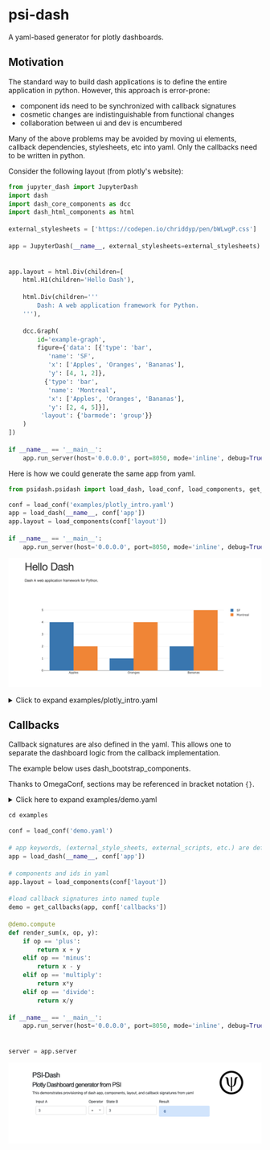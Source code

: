 <!-- #region -->
# psi-dash

A yaml-based generator for plotly dashboards.

## Motivation

The standard way to build dash applications is to define the entire application in python. However, this approach is error-prone:

* component ids need to be synchronized with callback signatures
* cosmetic changes are indistinguishable from functional changes
* collaboration between ui and dev is encumbered 


Many of the above problems may be avoided by moving ui elements, callback dependencies, stylesheets, etc into yaml. Only the callbacks need to be written in python.

Consider the following layout (from plotly's website):
<!-- #endregion -->

```python
from jupyter_dash import JupyterDash
import dash
import dash_core_components as dcc
import dash_html_components as html

external_stylesheets = ['https://codepen.io/chriddyp/pen/bWLwgP.css']

app = JupyterDash(__name__, external_stylesheets=external_stylesheets)


app.layout = html.Div(children=[
    html.H1(children='Hello Dash'),

    html.Div(children='''
        Dash: A web application framework for Python.
    '''),

    dcc.Graph(
        id='example-graph',
        figure={'data': [{'type': 'bar',
           'name': 'SF',
           'x': ['Apples', 'Oranges', 'Bananas'],
           'y': [4, 1, 2]},
          {'type': 'bar',
           'name': 'Montreal',
           'x': ['Apples', 'Oranges', 'Bananas'],
           'y': [2, 4, 5]}],
         'layout': {'barmode': 'group'}}
    )
])

if __name__ == '__main__':
    app.run_server(host='0.0.0.0', port=8050, mode='inline', debug=True)
```

Here is how we could generate the same app from yaml.

```python
from psidash.psidash import load_dash, load_conf, load_components, get_callbacks
```

```python
conf = load_conf('examples/plotly_intro.yaml')
app = load_dash(__name__, conf['app'])
app.layout = load_components(conf['layout'])

if __name__ == '__main__':
    app.run_server(host='0.0.0.0', port=8050, mode='inline', debug=True)
```

![](examples/plotly_intro.png)

<!-- #region -->
<details><summary> Click to expand examples/plotly_intro.yaml </summary>


```yaml

dcc: dash_core_components
html: dash_html_components

external_stylesheets:
  - https://codepen.io/chriddyp/pen/bWLwgP.css

app:
  class: jupyter_dash.JupyterDash
  external_stylesheets: ${external_stylesheets}
  title: psidash demo

layout:
  class: ${html}.Div
  children:
  - class: ${html}.H1
    children: Hello Dash
  - class: ${html}.Div
    children: Dash A web application framework for Python.
  - class: ${dcc}.Graph
    id: example-graph
    figure:
      data:
      - type: bar
        name: SF
        x: ["Apples", "Oranges", "Bananas"]
        y: [4, 1, 2]
      - type: bar
        name: Montreal
        x: ["Apples", "Oranges", "Bananas"]
        y:  [2, 4, 5]
      layout:
        barmode: group
    
    
```
</details>
<!-- #endregion -->

## Callbacks

Callback signatures are also defined in the yaml. This allows one to separate the dashboard logic from the callback implementation.

The example below uses dash_bootstrap_components.

Thanks to OmegaConf, sections may be referenced in bracket notation `{}`.


<details>  <summary>Click here to expand examples/demo.yaml </summary> 

```yaml

dcc: dash_core_components
html: dash_html_components
dbc: dash_bootstrap_components

external_stylesheets:
  - https://codepen.io/chriddyp/pen/bWLwgP.css
  - https://www.w3schools.com/w3css/4/w3.css
  - https://stackpath.bootstrapcdn.com/bootstrap/4.5.2/css/bootstrap.min.css


app:
  class: jupyter_dash.JupyterDash
  external_stylesheets: ${external_stylesheets}
  title: psidash demo

explainer: "## PSI-Dash

### Plotly Dashboard generator from PSI

This demonstrates provisioning of dash app, components, layout, and callback signatures from yaml
"


header:
  class: ${html}.Div
  children:
    - class: ${dcc}.Markdown
      children: ${explainer}
      className: ten columns
    - class: ${html}.Div
      children:
        - class: ${html}.Img
          src: assets/psi_logo.png
          width: 100
          height: 100
      className: two columns
  className: row


input_a:
  class: ${dbc}.Col
  width: 3
  children:
    - class: ${dbc}.FormGroup
      children:
        - class: ${dbc}.Label
          children: Input A
        - class: ${dbc}.Input
          id: user-input-a
          type: number
          value: 3
operator:
  class: ${dbc}.Col
  width: 1
  children:
    - class: ${dbc}.Label
      children: Operator
    - class: ${dcc}.Dropdown
      id: operator
      clearable: False
      options:
        - label: +
          value: plus
        - label: '-'
          value: minus
        - label: x
          value: multiply
        - label: ÷
          value: divide
      value: plus

input_b:
  class: ${dbc}.Col
  width: 3
  children:
    - class: ${dbc}.FormGroup
      children:
        - class: ${dbc}.Label
          children: State B
        - class: ${dbc}.Input
          id: user-input-b
          type: number
          value: 3

          
result:
  class: ${dbc}.Col
  width: 3
  children:
    - class: ${dbc}.FormGroup
      children:
        - class: ${dbc}.Label
          children: Result
        - class: ${dbc}.Alert
          color: primary
          id: result

arithmetic:
  class: ${html}.Div
  children:
    - class: ${dbc}.Row
      form: True
      children:
        - ${input_a}
        - ${operator}
        - ${input_b}
        - ${result}


layout:
    class: ${html}.Div
    children:
        - ${header}
        - ${arithmetic}
    className: w3-container
    style:
        padding: 5%
        
callbacks:
  compute:
    output:
    - id: result
      attr: children
    input:
    - id: user-input-a
      attr: value
    - id: operator
      attr: value
    state:
    - id: user-input-b
      attr: value
```
    
</details>

```python
cd examples
```

```python
conf = load_conf('demo.yaml')

# app keywords, (external_style_sheets, external_scripts, etc.) are defined in yaml
app = load_dash(__name__, conf['app'])

# components and ids in yaml
app.layout = load_components(conf['layout'])

#load callback signatures into named tuple
demo = get_callbacks(app, conf['callbacks'])

@demo.compute
def render_sum(x, op, y):
    if op == 'plus':
        return x + y
    elif op == 'minus':
        return x - y
    elif op == 'multiply':
        return x*y
    elif op == 'divide':
        return x/y

if __name__ == '__main__':
    app.run_server(host='0.0.0.0', port=8050, mode='inline', debug=True)


server = app.server
```

![](examples/psidash_demo.png)
